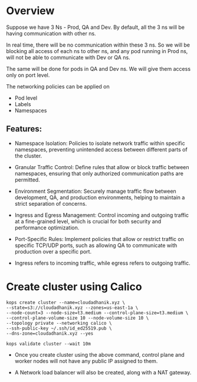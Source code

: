 
# Overview

Suppose we have 3 Ns - Prod, QA and Dev. By default, all the 3 ns will be having communication with other ns.

In real time, there will be no communication within these 3 ns. So we will be blocking all access of each ns to other ns, and any pod running in Prod ns, will not be able to communicate with Dev or QA ns.

The same will be done for pods in QA and Dev ns. We will give them access only on port level.


The networking policies can be applied on 

- Pod level
- Labels
- Namespaces

## Features:

- Namespace Isolation: Policies to isolate network traffic within specific namespaces, preventing unintended access between different parts of the cluster.

- Granular Traffic Control: Define rules that allow or block traffic between namespaces, ensuring that only authorized communication paths are permitted.

- Environment Segmentation: Securely manage traffic flow between development, QA, and production environments, helping to maintain a strict separation of concerns.

- Ingress and Egress Management: Control incoming and outgoing traffic at a fine-grained level, which is crucial for both security and performance optimization.

- Port-Specific Rules: Implement policies that allow or restrict traffic on specific TCP/UDP ports, such as allowing QA to communicate with production over a specific port.

- Ingress refers to incoming traffic, while egress refers to outgoing traffic.

# Create cluster using Calico

```
kops create cluster --name=cloudadhanik.xyz \
--state=s3://cloudadhanik.xyz --zones=us-east-1a \
--node-count=3 --node-size=t3.medium --control-plane-size=t3.medium \
--control-plane-volume-size 10 --node-volume-size 10 \
--topology private --networking calico \
--ssh-public-key ~/.ssh/id_ed25519.pub \
--dns-zone=cloudadhanik.xyz --yes
```

`kops validate cluster --wait 10m`


- Once you create cluster using the above command, control plane and worker nodes will not have any public IP assigned to them.

- A Network load balancer will also be created, along with a NAT gateway.